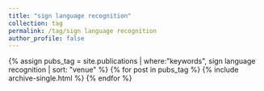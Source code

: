 ```yaml
---
title: "sign language recognition"
collection: tag
permalink: /tag/sign language recognition
author_profile: false
---
```

{% assign pubs_tag = site.publications | where:"keywords", sign language recognition | sort: "venue" %}
{% for post in pubs_tag %}
  {% include archive-single.html %}
{% endfor %}